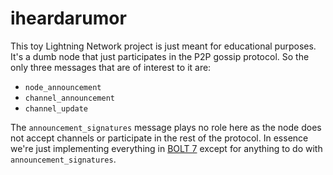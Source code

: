 # iheardarumor

This toy Lightning Network project is just meant for educational purposes. It's a dumb node that just participates in the P2P gossip protocol. So the only three messages that are of interest to it are:

  - `node_announcement`
  - `channel_announcement`
  - `channel_update`

The `announcement_signatures` message plays no role here as the node does not accept channels or participate in the rest of the protocol.
In essence we're just implementing everything in [BOLT 7](https://github.com/lightning/bolts/blob/master/07-routing-gossip.md#the-announcement_signatures-message) except for anything to do with `announcement_signatures`.
